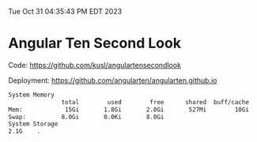Tue Oct 31 04:35:43 PM EDT 2023

# Angular Ten Second Look

Code: https://github.com/kusl/angulartensecondlook

Deployment: https://github.com/angularten/angularten.github.io

```bash
System Memory
               total        used        free      shared  buff/cache   available
Mem:            15Gi       1.8Gi       2.8Gi       527Mi        10Gi        12Gi
Swap:          8.0Gi       0.0Ki       8.0Gi
System Storage
2.1G	.
```
```bash
